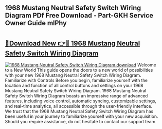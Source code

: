 ## 1968 Mustang Neutral Safety Switch Wiring Diagram PDf Free Download - Part-GKH Service Owner Guide mIPhy

# <h2><a href="http://dfivbyd.blite.top/?on=1968+Mustang+Neutral+Safety+Switch+Wiring+Diagram">🔗Download New 👉🔴 1968 Mustang Neutral Safety Switch Wiring Diagram</a></h2>

[![1968 Mustang Neutral Safety Switch Wiring Diagram download](https://i.imgur.com/lujVjoI.png)](http://dfivbyd.blite.top/?on=1968+Mustang+Neutral+Safety+Switch+Wiring+Diagram)
Welcome to a New World This guide opens the doors to a new world of possibilities with your new 1968 Mustang Neutral Safety Switch Wiring Diagram. Familiarize with Controls Before you begin, familiarize yourself with the location and function of all control buttons and settings on your 1968 Mustang Neutral Safety Switch Wiring Diagram. 1968 Mustang Neutral Safety Switch Wiring Diagram boasts an impressive range of advanced features, including voice control, automatic syncing, customizable settings, and real-time analytics, all accessible through the user-friendly interface. We trust that the 1968 Mustang Neutral Safety Switch Wiring Diagram has been useful in your journey to familiarize yourself with your new acquisition. Should you require assistance, do not hesitate to contact our support team.
